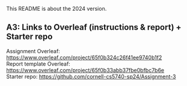 This README is about the 2024 version.

## A3: Links to Overleaf (instructions & report) + Starter repo

Assignment Overleaf: https://www.overleaf.com/project/65f0b324c26f41ee9740b1f2  
Report template Overleaf: https://www.overleaf.com/project/65f0b33abb37fbe0bfbc7b6e  
Starter repo: https://github.com/cornell-cs5740-sp24/Assignment-3
